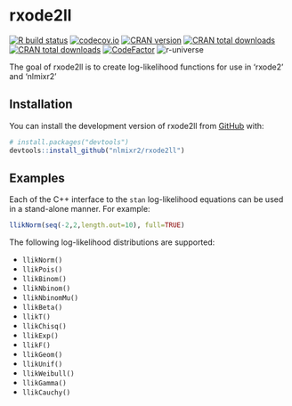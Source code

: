 
<!-- README.md is generated from README.Rmd. Please edit that file -->

# rxode2ll

<!-- badges: start -->

[![R build
status](https://github.com/nlmixr2/rxode2ll/workflows/R-CMD-check/badge.svg)](https://github.com/nlmixr2/rxode2ll/actions)
[![codecov.io](https://codecov.io/github/nlmixr2/rxode2ll/coverage.svg)](https://codecov.io/github/nlmixr2/rxode2ll)
[![CRAN
version](http://www.r-pkg.org/badges/version/rxode2ll)](https://cran.r-project.org/package=rxode2ll)
[![CRAN total
downloads](https://cranlogs.r-pkg.org/badges/grand-total/rxode2ll)](https://cran.r-project.org/package=rxode2ll)
[![CRAN total
downloads](https://cranlogs.r-pkg.org/badges/rxode2ll)](https://cran.r-project.org/package=rxode2ll)
[![CodeFactor](https://www.codefactor.io/repository/github/nlmixr2/rxode2ll/badge)](https://www.codefactor.io/repository/github/nlmixr2/rxode2ll)
![r-universe](https://nlmixr2.r-universe.dev/badges/rxode2ll)

<!-- badges: end -->

The goal of rxode2ll is to create log-likelihood functions for use in
‘rxode2’ and ‘nlmixr2’

## Installation

You can install the development version of rxode2ll from
[GitHub](https://github.com/) with:

``` r
# install.packages("devtools")
devtools::install_github("nlmixr2/rxode2ll")
```

## Examples

Each of the C++ interface to the `stan` log-likelihood equations can be
used in a stand-alone manner. For example:

``` r
llikNorm(seq(-2,2,length.out=10), full=TRUE)
```

The following log-likelihood distributions are supported:

  - `llikNorm()`
  - `llikPois()`
  - `llikBinom()`
  - `llikNbinom()`
  - `llikNbinomMu()`
  - `llikBeta()`
  - `llikT()`
  - `llikChisq()`
  - `llikExp()`
  - `llikF()`
  - `llikGeom()`
  - `llikUnif()`
  - `llikWeibull()`
  - `llikGamma()`
  - `llikCauchy()`

